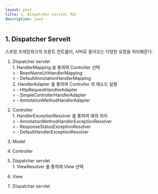 ```yaml
---
layout: post  
title: 1. Dispatcher servlet 개요
description: java
---
```


## 1. Dispatcher Servelt
스프링 프레임워크의 프론트 컨트롤러, 서버로 들어오는 다양한 요청을 처리해준다.  
1. Dispatcher servlet  
        1. HandlerMapping 을 통하여 Controller 선택  
                > - BeanNameUrlHandlerMapping  
                > - DefaultAnnotationHandlerMapping  
        2. HandlerAdapter 를 통하여 Controller 의 메소드 실행  
                > - HttpRequestHandlerAdapter  
                > - SimpleControllerHandlerAdapter  
                > - AnnotationMethodHandlerAdapter  
  
2. Controller  
        1. HandlerExceptionResolver 를 통하여 예외 처리  
                > - AnnotationMethodHandlerExceptionResolver  
                > - ResponseStatusExceptionResolver  
                > - DefaultHandlerExceptionResolver  
  
3. Model  
4. Controller  
5. Dispatcher servlet  
        1. ViewResolver 를 통하여 View 선택  
6. View  
7. Dispatcher servlet  


